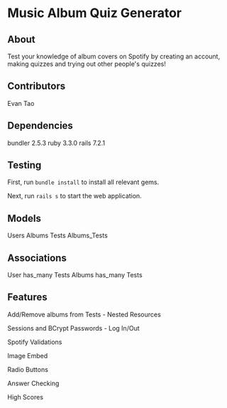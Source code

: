 # Music Album Quiz Generator #

## About ##

Test your knowledge of album covers on Spotify by creating an account, making quizzes and trying out other people's quizzes!

## Contributors ## 

Evan Tao 

## Dependencies ## 

bundler 2.5.3
ruby 3.3.0
rails 7.2.1

## Testing ## 

First, run `bundle install` to install all relevant gems. 

Next, run `rails s` to start the web application. 

## Models ##
Users
Albums
Tests
Albums_Tests

## Associations ##

User has_many Tests
Albums has_many Tests

## Features ##

Add/Remove albums from Tests - Nested Resources

Sessions and BCrypt Passwords - Log In/Out

Spotify Validations

Image Embed

Radio Buttons

Answer Checking

High Scores